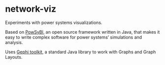 # network-viz

Experiments with power systems visualizations.

Based on [PowSyBl](https://www.powsybl.org), an open source framework written in Java, that makes it easy to write complex software for power systems’ simulations and analysis.

Uses [Gephi toolkit](https://gephi.org/toolkit/), a standard Java library to work with Graphs and Graph Layouts.

